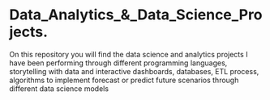 # Data_Analytics_&_Data_Science_Projects.
On this repository you will find the data science and analytics projects I have been performing through different programming languages, storytelling with data and interactive dashboards, databases, ETL process, algorithms to implement forecast or predict future scenarios through different data science models

